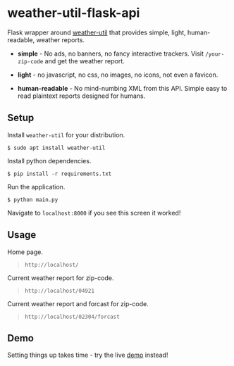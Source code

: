 # weather-util-flask-api

Flask wrapper around [weather-util](http://fungi.yuggoth.org/weather/) that provides simple, light, human-readable, weather reports. 

* **simple** - No ads, no banners, no fancy interactive trackers. Visit `/your-zip-code` and get the weather report.

* **light** - no javascript, no css, no images, no icons, not even a favicon.

* **human-readable** - No mind-numbing XML from this API. Simple easy to read plaintext reports designed for humans.

## Setup

Install `weather-util` for your distribution.

```
$ sudo apt install weather-util
```

Install python dependencies.

```
$ pip install -r requirements.txt
```

Run the application.

```
$ python main.py
```

Navigate to `localhost:8000` if you see this screen it worked!

## Usage

Home page.
> `http://localhost/`

Current weather report for zip-code.
> `http://localhost/04921`

Current weather report and forcast for zip-code.
> `http://localhost/02304/forcast`

## Demo

Setting things up takes time - try the live [demo]() instead!

